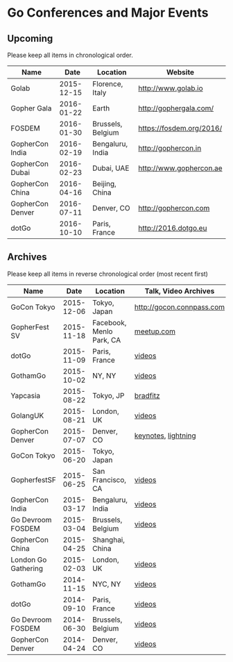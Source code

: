 # Go Conferences and Major Events


## Upcoming

Please keep all items in chronological order.


| Name |  Date | Location | Website |
|-------|-----------|----------|------------|
| Golab | 2015-12-15 | Florence, Italy | http://www.golab.io |
| Gopher Gala | 2016-01-22 | Earth | http://gophergala.com/ |
| FOSDEM | 2016-01-30 | Brussels, Belgium | https://fosdem.org/2016/ |
| GopherCon India | 2016-02-19 | Bengaluru, India | http://gophercon.in |
| GopherCon Dubai | 2016-02-23 | Dubai, UAE | http://www.gophercon.ae |
| GopherCon China | 2016-04-16 | Beijing, China | |
| GopherCon Denver | 2016-07-11 | Denver, CO | http://gophercon.com |
| dotGo | 2016-10-10 | Paris, France | http://2016.dotgo.eu |

## Archives

Please keep all items in reverse chronological order (most recent first)

| Name | Date | Location | Talk, Video Archives |
|------|------------|----------|----------------|
| GoCon Tokyo | 2015-12-06 | Tokyo, Japan | http://gocon.connpass.com |
| GopherFest SV | 2015-11-18 | Facebook, Menlo Park, CA | [meetup.com](http://www.meetup.com/golangsf/events/223166840/) |
| dotGo    | 2015-11-09 | Paris, France | [videos](https://www.youtube.com/playlist?list=PLtLJO5JKE5YALxdnGgvgwxTSmANOvyAo9) |
| GothamGo | 2015-10-02 | NY, NY | [videos](https://www.youtube.com/playlist?list=PLeGxIOPLk9ELh9tsPZMzau6CzMjfMzp9-) |
| Yapcasia | 2015-08-22 | Tokyo, JP | [bradfitz](http://yapcasia.org/2015/talk/show/6bde6c69-187a-11e5-aca1-525412004261) |
| GolangUK | 2015-08-21 | London, UK | [videos](https://www.youtube.com/playlist?list=PLDWZ5uzn69ezRJYeWxYNRMYebvf8DerHd) |
| GopherCon Denver | 2015-07-07 | Denver, CO | [keynotes](https://www.youtube.com/playlist?list=PL2ntRZ1ySWBf-_z-gHCOR2N156Nw930Hm), [lightning](https://www.youtube.com/playlist?list=PL2ntRZ1ySWBeHqlHM8DmvS8axgbrpvF9b) |
| GoCon Tokyo | 2015-06-20 | Tokyo, Japan ||
| GopherfestSF | 2015-06-25 | San Francisco, CA | [videos](https://www.youtube.com/playlist?list=PLtLJO5JKE5YB55ExLApKU0S8_eN5eaGkU) |
| GopherCon India | 2015-03-17 | Bengaluru, India | [videos](https://www.youtube.com/playlist?list=PLxFC1MYuNgJTY3uQ5Ja4F5Sz305nnrBOq) |
| Go Devroom FOSDEM | 2015-03-04 | Brussels, Belgium | [videos](https://www.youtube.com/playlist?list=PLtLJO5JKE5YDK74RZm67xfwaDgeCj7oqb) |
| GopherCon China | 2015-04-25 | Shanghai, China | |
| London Go Gathering | 2015-02-03 | London, UK | [videos](https://www.youtube.com/playlist?list=PLtLJO5JKE5YCZYDAt8-uyJbVgq1FIUpVM)|
| GothamGo | 2014-11-15 | NYC, NY | [videos](https://vimeo.com/channels/852217) |
| dotGo | 2014-09-10 | Paris, France | [videos](https://www.youtube.com/playlist?list=PLMW8Xq7bXrG58Qk-9QSy2HRh2WVeIrs7e) |
| Go Devroom FOSDEM | 2014-06-30 |Brussels, Belgium | [videos](https://www.youtube.com/playlist?list=PLtLJO5JKE5YDKG4WcaNts3IVZqhDmmuBH) |
| GopherCon Denver | 2014-04-24 | Denver, CO | [videos](https://www.youtube.com/playlist?list=PL2ntRZ1ySWBcD_BiJiDJUcyrb2w3bTulF) |
